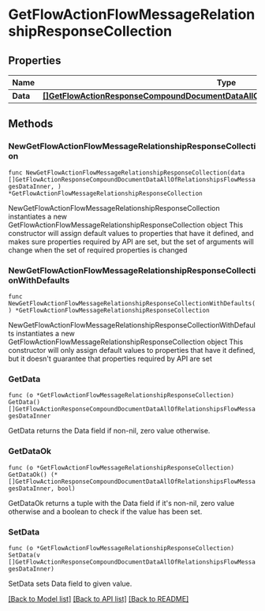 # GetFlowActionFlowMessageRelationshipResponseCollection

## Properties

Name | Type | Description | Notes
------------ | ------------- | ------------- | -------------
**Data** | [**[]GetFlowActionResponseCompoundDocumentDataAllOfRelationshipsFlowMessagesDataInner**](GetFlowActionResponseCompoundDocumentDataAllOfRelationshipsFlowMessagesDataInner.md) |  | 

## Methods

### NewGetFlowActionFlowMessageRelationshipResponseCollection

`func NewGetFlowActionFlowMessageRelationshipResponseCollection(data []GetFlowActionResponseCompoundDocumentDataAllOfRelationshipsFlowMessagesDataInner, ) *GetFlowActionFlowMessageRelationshipResponseCollection`

NewGetFlowActionFlowMessageRelationshipResponseCollection instantiates a new GetFlowActionFlowMessageRelationshipResponseCollection object
This constructor will assign default values to properties that have it defined,
and makes sure properties required by API are set, but the set of arguments
will change when the set of required properties is changed

### NewGetFlowActionFlowMessageRelationshipResponseCollectionWithDefaults

`func NewGetFlowActionFlowMessageRelationshipResponseCollectionWithDefaults() *GetFlowActionFlowMessageRelationshipResponseCollection`

NewGetFlowActionFlowMessageRelationshipResponseCollectionWithDefaults instantiates a new GetFlowActionFlowMessageRelationshipResponseCollection object
This constructor will only assign default values to properties that have it defined,
but it doesn't guarantee that properties required by API are set

### GetData

`func (o *GetFlowActionFlowMessageRelationshipResponseCollection) GetData() []GetFlowActionResponseCompoundDocumentDataAllOfRelationshipsFlowMessagesDataInner`

GetData returns the Data field if non-nil, zero value otherwise.

### GetDataOk

`func (o *GetFlowActionFlowMessageRelationshipResponseCollection) GetDataOk() (*[]GetFlowActionResponseCompoundDocumentDataAllOfRelationshipsFlowMessagesDataInner, bool)`

GetDataOk returns a tuple with the Data field if it's non-nil, zero value otherwise
and a boolean to check if the value has been set.

### SetData

`func (o *GetFlowActionFlowMessageRelationshipResponseCollection) SetData(v []GetFlowActionResponseCompoundDocumentDataAllOfRelationshipsFlowMessagesDataInner)`

SetData sets Data field to given value.



[[Back to Model list]](../README.md#documentation-for-models) [[Back to API list]](../README.md#documentation-for-api-endpoints) [[Back to README]](../README.md)


